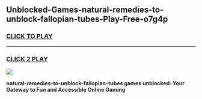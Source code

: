 
## Unblocked-Games-natural-remedies-to-unblock-fallopian-tubes-Play-Free-o7g4p
<h3>
<a href="https://premium76.site?title=natural-remedies-to-unblock-fallopian-tubes&ref=18A1">CLICK TO PLAY</a></h3>
<hr>

<h3>
<a href="https://premium76.site?title=natural-remedies-to-unblock-fallopian-tubes&ref=18A1">CLICK 2 PLAY</a>
  
</h3>

<a href="https://premium76.site?title=natural-remedies-to-unblock-fallopian-tubes&ref=18A1"><img src="https://clearcache.store/games.png"></a>


**natural-remedies-to-unblock-fallopian-tubes games unblocked: Your Gateway to Fun and Accessible Online Gaming**
